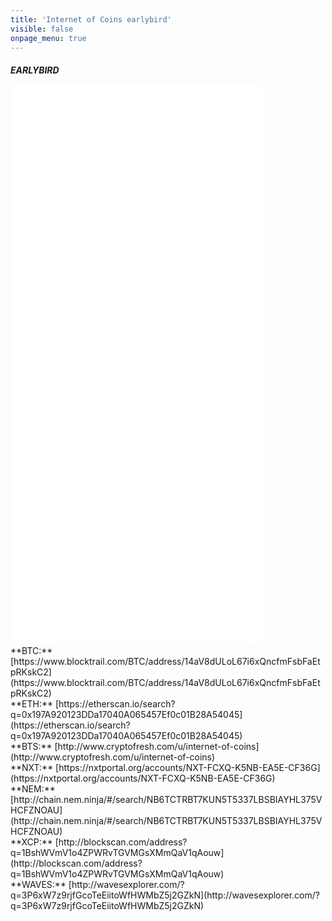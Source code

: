 ```yaml
---
title: 'Internet of Coins earlybird'
visible: false
onpage_menu: true
---
```


##### EARLYBIRD
<br>
<iframe src="/form/form.php?eb=1" frameborder="0" style="width: 80%; height: 900px; border: 0px solid #CCC; border-radius: 12px; margin-top: -2em;">You need a frames capable browser to access this form.</iframe>
<br>
**BTC:** [https://www.blocktrail.com/BTC/address/14aV8dULoL67i6xQncfmFsbFaEtpRKskC2](https://www.blocktrail.com/BTC/address/14aV8dULoL67i6xQncfmFsbFaEtpRKskC2)
<br>
**ETH:** [https://etherscan.io/search?q=0x197A920123DDa17040A065457Ef0c01B28A54045](https://etherscan.io/search?q=0x197A920123DDa17040A065457Ef0c01B28A54045)
<br>
**BTS:** [http://www.cryptofresh.com/u/internet-of-coins](http://www.cryptofresh.com/u/internet-of-coins)
<br>
**NXT:** [https://nxtportal.org/accounts/NXT-FCXQ-K5NB-EA5E-CF36G](https://nxtportal.org/accounts/NXT-FCXQ-K5NB-EA5E-CF36G)
<br>
**NEM:** [http://chain.nem.ninja/#/search/NB6TCTRBT7KUN5T5337LBSBIAYHL375VHCFZNOAU](http://chain.nem.ninja/#/search/NB6TCTRBT7KUN5T5337LBSBIAYHL375VHCFZNOAU)
<br>
**XCP:** [http://blockscan.com/address?q=1BshWVmV1o4ZPWRvTGVMGsXMmQaV1qAouw](http://blockscan.com/address?q=1BshWVmV1o4ZPWRvTGVMGsXMmQaV1qAouw)
<br>
**WAVES:** [http://wavesexplorer.com/?q=3P6xW7z9rjfGcoTeEiitoWfHWMbZ5j2GZkN](http://wavesexplorer.com/?q=3P6xW7z9rjfGcoTeEiitoWfHWMbZ5j2GZkN)
<br><br><br>

